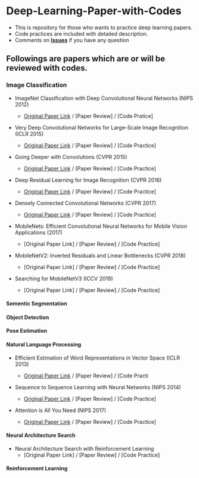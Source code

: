 # Deep-Learning-Paper-with-Codes

* This is repository for those who wants to practice deep learning papers.
* Code practices are included with detailed description.
* Comments on [**Issues**](https://github.com/EggPudding/Deep-Learning-Practice-with-Codes/issues) if you have any question

## Followings are papers which are or will be reviewed with codes.
### Image Classification
* ImageNet Classification with Deep Convolutional Neural Networks (NIPS 2012)
  * [Original Paper Link](https://proceedings.neurips.cc/paper/2012/hash/c399862d3b9d6b76c8436e924a68c45b-Abstract.html) / [Paper Review] / [Code Pratice]

* Very Deep Convolutional Networks for Large-Scale Image Recognition (ICLR 2015)
  * [Original Paper Link](https://arxiv.org/abs/1409.1556) / [Paper Review] / [Code Practice]

* Going Deeper with Convolutions (CVPR 2015)
  * [Original Paper Link](https://arxiv.org/abs/1409.4842) / [Paper Review] / [Code Practice]

* Deep Residual Learning for Image Recognition (CVPR 2016)
  * [Original Paper Link](https://arxiv.org/abs/1512.03385) / [Paper Review] / [Code Practice]
  
* Densely Connected Convolutional Networks (CVPR 2017)
  * [Original Paper Link](https://arxiv.org/abs/1608.06993) / [Paper Review] / [Code Practice]
  
* MobileNets: Efficient Convolutional Neural Networks for Mobile Vision Applications (2017)
  * [Original Paper Link] / [Paper Review] / [Code Practice]
  
* MobileNetV2: Inverted Residuals and Linear Bottlenecks (CVPR 2018)
  * [Original Paper Link] / [Paper Review] / [Code Practice]
  
* Searching for MobileNetV3 (ICCV 2019)
  * [Original Paper Link] / [Paper Review] / [Code Practice]
  
#### Sementic Segmentation

#### Object Detection

#### Pose Estimation

#### Natural Language Processing

* Efficient Estimation of Word Representations in Vector Space (ICLR 2013)
  * [Original Paper Link](https://arxiv.org/abs/1301.3781) / [Paper Review] / [Code Practi

* Sequence to Sequence Learning with Neural Networks (NIPS 2014)
  * [Original Paper Link](https://arxiv.org/abs/1409.3215) / [Paper Review] / [Code Practice]
  
* Attention is All You Need (NIPS 2017)
  * [Original Paper Link](https://arxiv.org/abs/1706.03762) / [Paper Review] / [Code Practice]

#### Neural Architecture Search

* Neural Architecture Search with Reinforcement Learning
  * [Original Paper Link] / [Paper Review] / [Code Practice]
  
#### Reinforcement Learning

#### 

